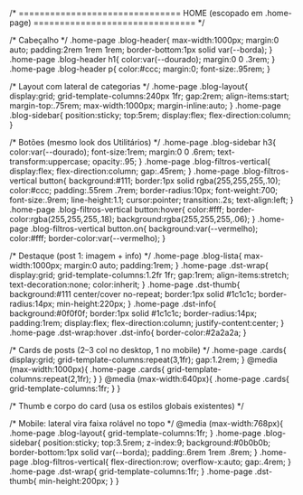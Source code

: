 /* ===============================
   HOME (escopado em .home-page)
   =============================== */

/* Cabeçalho */
.home-page .blog-header{
  max-width:1000px; margin:0 auto; padding:2rem 1rem 1rem;
  border-bottom:1px solid var(--borda);
}
.home-page .blog-header h1{ color:var(--dourado); margin:0 0 .3rem; }
.home-page .blog-header p{ color:#ccc; margin:0; font-size:.95rem; }

/* Layout com lateral de categorias */
.home-page .blog-layout{
  display:grid; grid-template-columns:240px 1fr; gap:2rem;
  align-items:start; margin-top:.75rem; max-width:1000px; margin-inline:auto;
}
.home-page .blog-sidebar{ position:sticky; top:5rem; display:flex; flex-direction:column; }

/* Botões (mesmo look dos Utilitários) */
.home-page .blog-sidebar h3{
  color:var(--dourado); font-size:1rem; margin:0 0 .6rem;
  text-transform:uppercase; opacity:.95;
}
.home-page .blog-filtros-vertical{ display:flex; flex-direction:column; gap:.45rem; }
.home-page .blog-filtros-vertical button{
  background:#111; border:1px solid rgba(255,255,255,.10);
  color:#ccc; padding:.55rem .7rem; border-radius:10px;
  font-weight:700; font-size:.9rem; line-height:1.1; cursor:pointer;
  transition:.2s; text-align:left;
}
.home-page .blog-filtros-vertical button:hover{
  color:#fff; border-color:rgba(255,255,255,.18); background:rgba(255,255,255,.06);
}
.home-page .blog-filtros-vertical button.on{
  background:var(--vermelho); color:#fff; border-color:var(--vermelho);
}

/* Destaque (post 1: imagem + info) */
.home-page .blog-lista{ max-width:1000px; margin:0 auto; padding:1rem; }
.home-page .dst-wrap{
  display:grid; grid-template-columns:1.2fr 1fr; gap:1rem; align-items:stretch;
  text-decoration:none; color:inherit;
}
.home-page .dst-thumb{
  background:#111 center/cover no-repeat; border:1px solid #1c1c1c;
  border-radius:14px; min-height:220px;
}
.home-page .dst-info{
  background:#0f0f0f; border:1px solid #1c1c1c; border-radius:14px;
  padding:1rem; display:flex; flex-direction:column; justify-content:center;
}
.home-page .dst-wrap:hover .dst-info{ border-color:#2a2a2a; }

/* Cards de posts (2–3 col no desktop, 1 no mobile) */
.home-page .cards{ display:grid; grid-template-columns:repeat(3,1fr); gap:1.2rem; }
@media (max-width:1000px){ .home-page .cards{ grid-template-columns:repeat(2,1fr); } }
@media (max-width:640px){ .home-page .cards{ grid-template-columns:1fr; } }

/* Thumb e corpo do card (usa os estilos globais existentes) */

/* Mobile: lateral vira faixa rolável no topo */
@media (max-width:768px){
  .home-page .blog-layout{ grid-template-columns:1fr; }
  .home-page .blog-sidebar{
    position:sticky; top:3.5rem; z-index:9;
    background:#0b0b0b; border-bottom:1px solid var(--borda);
    padding:.6rem 1rem .8rem;
  }
  .home-page .blog-filtros-vertical{
    flex-direction:row; overflow-x:auto; gap:.4rem;
  }
  .home-page .dst-wrap{ grid-template-columns:1fr; }
  .home-page .dst-thumb{ min-height:200px; }
}
